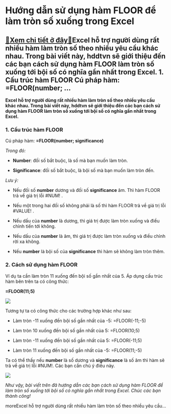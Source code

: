 Hướng dẫn sử dụng hàm FLOOR để làm tròn số xuống trong Excel
============================================================

[:gift:Xem chi tiết ở đây:gift:](https://hddtvn.com/huong-dan-su-dung-ham-floor-de-lam-tron-so-xuong-trong-excel/)Excel hỗ trợ người dùng rất nhiều hàm làm tròn số theo nhiều yêu cầu khác nhau. Trong bài viết này, hddtvn sẽ giới thiệu đến các bạn cách sử dụng hàm FLOOR làm tròn số xuống tới bội số có nghĩa gần nhất trong Excel. 1. Cấu trúc hàm FLOOR Cú pháp hàm: =FLOOR(number; …
---------------------------------------------------------------------------------------------------------------------------------------------------------------------------------------------------------------------------------------------------------------------------

**Excel hỗ trợ người dùng rất nhiều hàm làm tròn số theo nhiều yêu cầu khác nhau. Trong bài viết này, hddtvn sẽ giới thiệu đến các bạn cách sử dụng hàm FLOOR làm tròn số xuống tới bội số có nghĩa gần nhất trong Excel.**


### 1. Cấu trúc hàm FLOOR


Cú pháp hàm: **=FLOOR(number; significance)**


*Trong đó:*




* **Number**: đối số bắt buộc, là số mà bạn muốn làm tròn.

* **Significance**: đối số bắt buộc, là bội số mà bạn muốn làm tròn đến.



*Lưu ý:*




* Nếu đối số **number** dương và đối số **significance** âm. Thì hàm FLOOR trả về giá trị lỗi #NUM! .

* Nếu một trong hai đối số không phải là số thì hàm FLOOR trả về giá trị lỗi #VALUE! .

* Nếu dấu của **number** là dương, thì giá trị được làm tròn xuống và điều chỉnh tiến tới không.

* Nếu dấu của **number** là âm, thì giá trị được làm tròn xuống và điều chỉnh rời xa không.

* Nếu **number** là bội số của **significance** thì hàm sẽ không làm tròn thêm.



### 2. Cách sử dụng hàm FLOOR


Ví dụ ta cần làm tròn 11 xuống đến bội số gần nhất của 5. Áp dụng cấu trúc hàm bên trên ta có công thức:


**=FLOOR(11;5)**


![](https://hddtvn.com/wp-content/uploads/2021/01/BPENiTI.png)


Tương tự ta có công thức cho các trường hợp khác như sau:




* Làm tròn -11 xuống đến bội số gần nhất của -5: =FLOOR(-11;-5)

* Làm tròn 10 xuống đến bội số gần nhất của 5: =FLOOR(10;5)

* Làm tròn -11 xuống đến bội số gần nhất của 5: =FLOOR(-11;5)

* Làm tròn 11 xuống đến bội số gần nhất của -5: =FLOOR(11;-5)



Ta có thể thấy nếu **number** là số dương và **significance** là số âm thì hàm sẽ trả về giá trị lỗi #NUM!. Các bạn cần chú ý điều này.


![](https://hddtvn.com/wp-content/uploads/2021/01/NyEXQtW.png)


*Như vậy, bài viết trên đã hướng dẫn các bạn cách sử dụng hàm FLOOR để làm tròn số xuống tới bội số có nghĩa gần nhất trong Excel. Chúc các bạn thành công!*


moreExcel hỗ trợ người dùng rất nhiều hàm làm tròn số theo nhiều yêu cầu…

